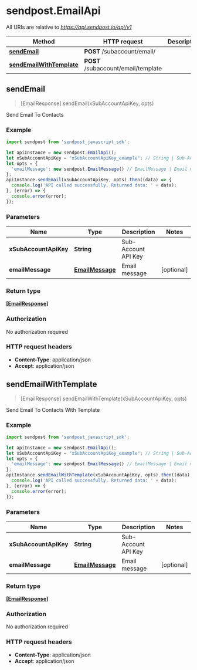 # sendpost.EmailApi

All URIs are relative to *https://api.sendpost.io/api/v1*

Method | HTTP request | Description
------------- | ------------- | -------------
[**sendEmail**](EmailApi.md#sendEmail) | **POST** /subaccount/email/ | 
[**sendEmailWithTemplate**](EmailApi.md#sendEmailWithTemplate) | **POST** /subaccount/email/template | 



## sendEmail

> [EmailResponse] sendEmail(xSubAccountApiKey, opts)



Send Email To Contacts

### Example

```javascript
import sendpost from 'sendpost_javascript_sdk';

let apiInstance = new sendpost.EmailApi();
let xSubAccountApiKey = "xSubAccountApiKey_example"; // String | Sub-Account API Key
let opts = {
  'emailMessage': new sendpost.EmailMessage() // EmailMessage | Email message
};
apiInstance.sendEmail(xSubAccountApiKey, opts).then((data) => {
  console.log('API called successfully. Returned data: ' + data);
}, (error) => {
  console.error(error);
});

```

### Parameters


Name | Type | Description  | Notes
------------- | ------------- | ------------- | -------------
 **xSubAccountApiKey** | **String**| Sub-Account API Key | 
 **emailMessage** | [**EmailMessage**](EmailMessage.md)| Email message | [optional] 

### Return type

[**[EmailResponse]**](EmailResponse.md)

### Authorization

No authorization required

### HTTP request headers

- **Content-Type**: application/json
- **Accept**: application/json


## sendEmailWithTemplate

> [EmailResponse] sendEmailWithTemplate(xSubAccountApiKey, opts)



Send Email To Contacts With Template

### Example

```javascript
import sendpost from 'sendpost_javascript_sdk';

let apiInstance = new sendpost.EmailApi();
let xSubAccountApiKey = "xSubAccountApiKey_example"; // String | Sub-Account API Key
let opts = {
  'emailMessage': new sendpost.EmailMessage() // EmailMessage | Email message
};
apiInstance.sendEmailWithTemplate(xSubAccountApiKey, opts).then((data) => {
  console.log('API called successfully. Returned data: ' + data);
}, (error) => {
  console.error(error);
});

```

### Parameters


Name | Type | Description  | Notes
------------- | ------------- | ------------- | -------------
 **xSubAccountApiKey** | **String**| Sub-Account API Key | 
 **emailMessage** | [**EmailMessage**](EmailMessage.md)| Email message | [optional] 

### Return type

[**[EmailResponse]**](EmailResponse.md)

### Authorization

No authorization required

### HTTP request headers

- **Content-Type**: application/json
- **Accept**: application/json

